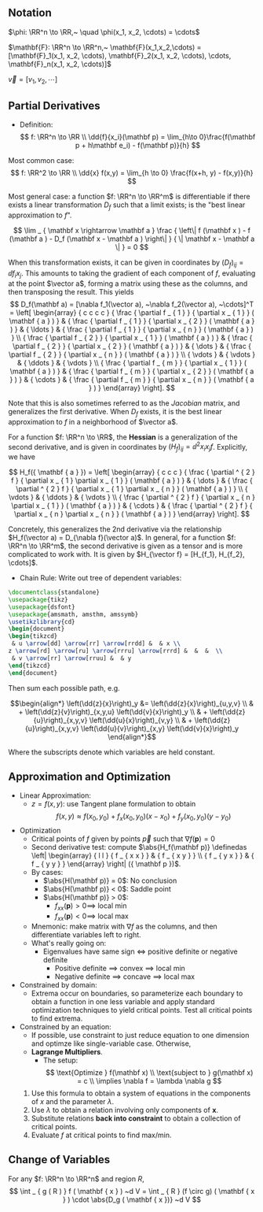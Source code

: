 ## Notation

$\phi: \RR^n \to \RR,~ \quad \phi(x_1, x_2, \cdots) = \cdots$

$\mathbf{F}: \RR^n \to \RR^n,~ \mathbf{F}(x_1,x_2,\cdots) = [\mathbf{F}_1(x_1, x_2, \cdots), \mathbf{F}_2(x_1, x_2, \cdots), \cdots, \mathbf{F}_n(x_1, x_2, \cdots)]$

$\vec{v} = [v_1, v_2, \cdots]$

## Partial Derivatives
- Definition:
$$
f: \RR^n \to \RR \\
\dd{f}{x_i}(\mathbf p)  = \lim_{h\to 0}\frac{f(\mathbf p + h\mathbf e_i)  - f(\mathbf p)}{h}
$$

Most common case:
$$
f: \RR^2 \to \RR \\
\dd{x} f(x,y) =
\lim_{h \to 0} \frac{f(x+h, y) - f(x,y)}{h}
$$

Most general case: a function $f: \RR^n \to \RR^m$ is differentiable if there exists a linear transformation $D_f$ such that a limit exists; is the "best linear approximation to $f$".

$$
\lim _ { \mathbf x \rightarrow \mathbf a } \frac { \left\| f (\mathbf x ) - f (\mathbf a ) - D_f (\mathbf x - \mathbf a ) \right\| } { \| \mathbf x - \mathbf a \| } = 0
$$

When this transformation exists, it can be given in coordinates by  $(D_f)_{ij} = \dd{f_i}{x_j}$. This amounts to taking the gradient of each component of $f$, evaluating at the point $\vector a$, forming a matrix using these as the columns, and then transposing the result. This yields
$$
D_f(\mathbf a) 
= [\nabla f_1(\vector a), ~\nabla f_2(\vector a), ~\cdots]^T 
= \left[ \begin{array} { c c c c } { \frac { \partial f _ { 1 } } { \partial x _ { 1 } } ( \mathbf { a } ) } & { \frac { \partial f _ { 1 } } { \partial x _ { 2 } } ( \mathbf { a } ) } & { \ldots } & { \frac { \partial f _ { 1 } } { \partial x _ { n } } ( \mathbf { a } ) } \\ { \frac { \partial f _ { 2 } } { \partial x _ { 1 } } ( \mathbf { a } ) } & { \frac { \partial f _ { 2 } } { \partial x _ { 2 } } ( \mathbf { a } ) } & { \dots } & { \frac { \partial f _ { 2 } } { \partial x _ { n } } ( \mathbf { a } ) } \\ { \vdots } & { \vdots } & { \ddots } & { \vdots } \\ { \frac { \partial f _ { m } } { \partial x _ { 1 } } ( \mathbf { a } ) } & { \frac { \partial f _ { m } } { \partial x _ { 2 } } ( \mathbf { a } ) } & { \cdots } & { \frac { \partial f _ { m } } { \partial x _ { n } } ( \mathbf { a } ) } \end{array} \right].
$$

Note that this is also sometimes referred to as the *Jacobian* matrix, and generalizes the first derivative. When $D_f$ exists, it is the best linear approximation to $f$ in a neighborhood of $\vector a$.

For a function $f: \RR^n \to \RR$, the **Hessian** is a generalization of the second derivative, and is given in coordinates by $(H_f)_{ij} = \dd{^2}{x_i x_j}f$. Explicitly, we have

$$
H_f({ \mathbf { a } }) = \left[ \begin{array} { c c c } { \frac { \partial ^ { 2 } f } { \partial x _ { 1 } \partial x _ { 1 } } ( \mathbf { a } ) } & { \dots } & { \frac { \partial ^ { 2 } f } { \partial x _ { 1 } \partial x _ { n } } ( \mathbf { a } ) } \\ { \vdots } & { \ddots } & { \vdots } \\ { \frac { \partial ^ { 2 } f } { \partial x _ { n } \partial x _ { 1 } } ( \mathbf { a } ) } & { \cdots } & { \frac { \partial ^ { 2 } f } { \partial x _ { n } \partial x _ { n } } ( \mathbf { a } ) } \end{array} \right].
$$

Concretely, this generalizes the 2nd derivative via the relationship $H_f(\vector a) = D_{\nabla f}(\vector a)$.
In general, for a function $f: \RR^n \to \RR^m$, the second derivative is given as a tensor and is more complicated to work with. It is given by $H_{\vector f} = [H_{f_1}, H_{f_2}, \cdots]$.

- Chain Rule: Write out tree of dependent variables:
```latex {cmd=true, hide=true, run_on_save=true}
\documentclass{standalone}
\usepackage{tikz}
\usepackage{dsfont}
\usepackage{amsmath, amsthm, amssymb}
\usetikzlibrary{cd}
\begin{document}
\begin{tikzcd}
 & u \arrow[dd] \arrow[rr] \arrow[rrdd] &  & x \\
z \arrow[rd] \arrow[ru] \arrow[rrru] \arrow[rrrd] &  &  &  \\
 & v \arrow[rr] \arrow[rruu] &  & y
\end{tikzcd}
\end{document}
```

Then sum each possible path, e.g.

$$\begin{align*}
\left(\dd{z}{x}\right)_y &= \left(\dd{z}{x}\right)_{u,y,v} \\
& + \left(\dd{z}{v}\right)_{x,y,u} \left(\dd{v}{x}\right)_y \\
& + \left(\dd{z}{u}\right)_{x,y,v} \left(\dd{u}{x}\right)_{v,y}  \\
& + \left(\dd{z}{u}\right)_{x,y,v} \left(\dd{u}{v}\right)_{x,y} \left(\dd{v}{x}\right)_y
\end{align*}$$

Where the subscripts denote which variables are held constant.



## Approximation and Optimization
- Linear Approximation:
	- $z = f(x,y):$ use Tangent plane formulation to obtain
	$$f(x,y) \approx f(x_0, y_0) + f_x(x_0, y_0)(x-x_0) + f_y(x_0, y_0)(y-y_0)$$
- Optimization
	- Critical points of $f$ given by points $\vec p$ such that $\nabla f({\mathbf p}) = 0$
	- Second derivative test: compute $\abs{H_f(\mathbf p)} \definedas  \left| \begin{array} { l l } { f _ { x x } } & { f _ { x y } } \\ { f _ { y x } } & { f _ { y y } } \end{array} \right| ({ \mathbf p  })$.
	- By cases:
		- $\abs{H(\mathbf p)} = 0$: No conclusion
		- $\abs{H(\mathbf p)} < 0$: Saddle point
		- $\abs{H(\mathbf p)} > 0$:
			- $f_{xx}(\mathbf p) > 0 \implies$ local min
			- $f_{xx}(\mathbf p) < 0 \implies$ local max
	- Mnemonic: make matrix with $\nabla f$ as the columns, and then differentiate variables left to right.
	- What's really going on:
		- Eigenvalues have same sign $\iff$ positive definite or negative definite
    		- Positive definite $\implies$ convex $\implies$ local min
    		- Negative definite $\implies$ concave $\implies$ local max
- Constrained by domain:
	- Extrema occur on boundaries, so parameterize each boundary to obtain a function in one less variable and apply standard optimization techniques to yield critical points. Test all critical points to find extrema.
- Constrained by an equation:
	- If possible, use constraint to just reduce equation to one dimension and optimze like single-variable case. Otherwise,
	- **Lagrange Multipliers**. 
    	- The setup:
	$$ 
	\text{Optimize } f(\mathbf x) \\ \text{subject to } g(\mathbf x) = c \\ \implies \nabla f = \lambda \nabla g
	$$
	1. Use this formula to obtain a system of equations in the components of $x$ and the parameter $\lambda$.
	2. Use $\lambda$ to obtain a relation involving only components of $\mathbf{x}$.
	3. Substitute relations **back into constraint** to obtain a collection of critical points.
	4. Evaluate $f$ at critical points to find max/min.


## Change of Variables

For any $f: \RR^n \to \RR^n$ and region $R$,
$$
\int _ { g ( R ) } f ( \mathbf { x } ) ~d V = \int _ { R } (f  \circ g) ( \mathbf { x } )  \cdot \abs{D_g  ( \mathbf { x })} ~d V
$$

